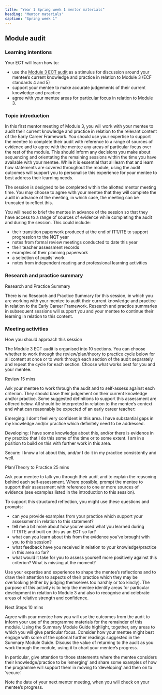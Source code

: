 ```yaml
---
title: "Year 1 Spring week 1 mentor materials"
heading: "Mentor materials"
caption: "Spring week 1"
---
```



## Module audit

### Learning intentions

Your ECT will learn how to:

- use the [Module 3 ECT audit](/assets/materials/ucl-01_Module-3-Audit.pdf) as a stimulus for discussion around your mentee’s current knowledge and practice in relation to Module 3 (ECF standards 4 and 5)
- support your mentee to make accurate judgements of their current knowledge and practice
- agree with your mentee areas for particular focus in relation to Module 3.


### Topic introduction

In this first mentor meeting of Module 3, you will work with your mentee to audit their current knowledge and practice in relation to the relevant content of the Early Career Framework. You should use your expertise to support the mentee to complete their audit with reference to a range of sources of evidence and to agree with the mentee any areas of particular focus over the rest of the module. This should inform any decisions you make about sequencing and orientating the remaining sessions within the time you have available with your mentee. While it is essential that all learn that and learn how statements are covered throughout the module, using the audit outcomes will support you to personalise this experience for your mentee to best address their learning needs.

The session is designed to be completed within the allotted mentor meeting time. You may choose to agree with your mentee that they will complete the audit in advance of the meeting, in which case, the meeting can be truncated to reflect this.

You will need to brief the mentee in advance of the session so that they have access to a range of sources of evidence while completing the audit and during the session. This could include:

- their transition paperwork produced at the end of ITT/ITE to support progression to the NQT year
- notes from formal review meetings conducted to date this year
- their teacher assessment records
- examples of their planning paperwork
- a selection of pupils’ work
- notes from independent reading and professional learning activities


### Research and practice summary

Research and Practice Summary

There is no Research and Practice Summary for this session, in which you are working with your mentee to audit their current knowledge and practice in relation to the Early Career Framework. Research and practice summaries in subsequent sessions will support you and your mentee to continue their learning in relation to this content.


### Meeting activities

How you should approach this session

The Module 3 ECT audit is organised into 10 sections. You can choose whether to work through the review/plan/theory to practice cycle below for all content at once or to work through each section of the audit separately and repeat the cycle for each section. Choose what works best for you and your mentee.

Review 15 mins

Ask your mentee to work through the audit and to self-assess against each criterion. They should base their judgement on their current knowledge and/or practice. Some suggested definitions to support this assessment are offered below. All should be interpreted in relation to the mentee’s context and what can reasonably be expected of an early career teacher:

Emerging: I don’t feel very confident in this area. I have substantial gaps in my knowledge and/or practice which definitely need to be addressed.

Developing: I have some knowledge about this, and/or there is evidence in my practice that I do this some of the time or to some extent. I am in a position to build on this with further work in this area.

Secure: I know a lot about this, and/or I do it in my practice consistently and well.

Plan/Theory to Practice 25 mins

Ask your mentee to talk you through their audit and to explain the reasoning behind each self-assessment. Where possible, prompt the mentee to support their assessment with reference to one or more sources of evidence (see examples listed in the introduction to this session).

To support this structured reflection, you might use these questions and prompts:

- can you provide examples from your practice which support your assessment in relation to this statement?
- tell me a bit more about how you’ve used what you learned during ITT/ITE and built on this as an ECT so far?
- what can you learn about this from the evidence you’ve brought with you to this session?
- what feedback have you received in relation to your knowledge/practice in this area so far?
- what would it take for you to assess yourself more positively against this criterion? What is missing at the moment?

Use your expertise and experience to shape the mentee’s reflections and to draw their attention to aspects of their practice which they may be overlooking (either by judging themselves too harshly or too kindly). The purpose of this activity is to help the mentee identify areas for particular development in relation to Module 3 and also to recognise and celebrate areas of relative strength and confidence.

Next Steps 10 mins

Agree with your mentee how you will use the outcomes from the audit to inform your use of the programme materials for the remainder of this module. Using the Summary Module Guide highlight, together, any areas to which you will give particular focus. Consider how your mentee might best engage with some of the optional further readings suggested in the Summary Module Guide. Discuss the value of returning to the audit as you work through the module, using it to chart your mentee’s progress.

In particular, give attention to those statements where the mentee considers their knowledge/practice to be ‘emerging’ and share some examples of how the programme will support them in moving to ‘developing’ and then on to ‘secure’.

Note the date of your next mentor meeting, when you will check on your mentee’s progress.

